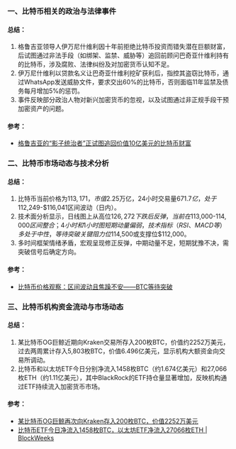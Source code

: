 ### 一、比特币相关的政治与法律事件  
#### **总结**：  
1. 格鲁吉亚领导人伊万尼什维利因十年前拒绝比特币投资而错失潜在巨额财富，后试图通过非法手段（如绑架、监禁、威胁等）追回前顾问巴奇亚什维利持有的比特币，涉及腐败、法律纠纷及对加密货币认知不足。  
2. 伊万尼什维利以贷款名义让巴奇亚什维利挖矿获利后，指控其盗窃比特币，通过WhatsApp发送威胁文件，要求交出60%的比特币，否则面临11年监禁及债务每月增加5%的惩罚。  
3. 事件反映部分政治人物对新兴加密货币的忽视，以及试图通过非正规手段干预加密资产的问题。  

#### **参考**：  
- [格鲁吉亚的“影子统治者”正试图追回价值10亿美元的比特币财富](https://www.coindesk.com/zh/opinion/2025/10/29/georgia-s-shadow-ruler-is-trying-to-claw-back-a-bitcoin-fortune-worth-usd1b)  


### 二、比特币市场动态与技术分析  
#### **总结**：  
1. 比特币当前价格为$113,171，市值$2.25万亿，24小时交易量$671.7亿，处于$112,249-$116,041区间波动（日内）。  
2. 技术面分析显示，日线图上从高位$126,272下跌后反弹，当前在$113,000-$114,000区间整合；4小时和1小时图短期动量偏弱，技术指标（RSI、MACD等）多处于中性，等待突破关键阻力位$114,500或支撑位$112,000。  
3. 多时间框架情绪矛盾，宏观呈现修正反弹，中期动量不足，短期犹豫不决，需突破信号后确定方向。  

#### **参考**：  
- [比特币价格观察：区间波动且焦躁不安——BTC等待突破](https://news.bitcoin.com/zh/bi-te-bi-ji-ge-guan-cha-qu-jian-bo-dong-qie-jiao-zao-bu-an-btc-deng-dai-tu-po/)  


### 三、比特币机构资金流动与市场动态  
#### **总结**：  
1. 某比特币OG巨鲸近期向Kraken交易所存入200枚BTC，价值约2252万美元，过去两周累计存入5,803枚BTC，价值6.496亿美元，显示机构大额资金向交易所调动。  
2. 比特币和以太坊ETF今日分别净流入1458枚BTC（约1.674亿美元）和27,066枚ETH（约1.11亿美元），其中BlackRock的ETF持仓量显著增加，反映机构通过ETF持续流入加密货币市场。  

#### **参考**：  
- [某比特币OG巨鲸再次向Kraken存入200枚BTC，价值2252万美元](https://blockweeks.com/newsflash/180453.html)  
- [比特币ETF今日净流入1458枚BTC，以太坊ETF净流入27066枚ETH | BlockWeeks](https://blockweeks.com/newsflash/180304.html)